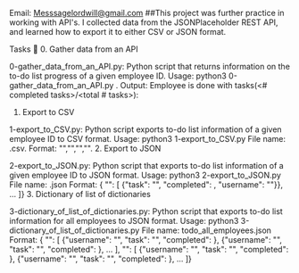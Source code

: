 Email: Messsagelordwill@gmail.com ##This project was further practice in working with API's. I collected data from the JSONPlaceholder REST API, and learned how to export it to either CSV or JSON format.

Tasks 📃
0. Gather data from an API

0-gather_data_from_an_API.py: Python script that returns information on the to-do list progress of a given employee ID.
Usage: python3 0-gather_data_from_an_API.py <employee ID>.
Output: Employee <employee name> is done with tasks(<# completed tasks>/<total # tasks>):
1. Export to CSV

1-export_to_CSV.py: Python script exports to-do list information of a given employee ID to CSV format.
Usage: python3 1-export_to_CSV.py <employee ID>
File name: <user id>.csv.
Format: "<user id>","<username>","<task completed status>","<task title>".
2. Export to JSON

2-export_to_JSON.py: Python script that exports to-do list information of a given employee ID to JSON format.
Usage: python3 2-export_to_JSON.py <employee ID>
File name: <user id>.json
Format: { "<user id>": [ {"task": "<task title>", "completed": <task completed status>, "username": "<username>"}}, ... ]}
3. Dictionary of list of dictionaries

3-dictionary_of_list_of_dictionaries.py: Python script that exports to-do list information for all employees to JSON format.
Usage: python3 3-dictionary_of_list_of_dictionaries.py
File name: todo_all_employees.json
Format: { "<user id>": [ {"username": "<username>", "task": "<task title>", "completed": <task completed status>}, {"username": "<username>", "task": "<task title>", "completed": <task completed status>}, ... ], "<user id>": [ {"username": "<username>", "task": "<task title>", "completed": <task completed status>}, {"username": "<username>", "task": "<task title>", "completed": <task completed status>}, ... ]}
